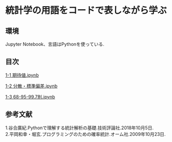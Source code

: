 # 統計学の用語をコードで表しながら学ぶ

## 環境
Jupyter Notebook、言語はPythonを使っている.

## 目次

[1-1 期待値.ipynb](https://github.com/IT-1009/statistics/blob/main/1-1%20%E6%9C%9F%E5%BE%85%E5%80%A4.ipynb)

[1-2 分散・標準偏差.ipynb](https://github.com/IT-1009/statistics/blob/main/1-2%20%E5%88%86%E6%95%A3%E3%83%BB%E6%A8%99%E6%BA%96%E5%81%8F%E5%B7%AE.ipynb)

[1-3 68-95-99.7則.ipynb](https://github.com/IT-1009/statistics/blob/main/1-3%2068-95-99.7%E5%89%87.ipynb)

## 参考文献
1.谷合廣紀.Pythonで理解する統計解析の基礎.技術評論社.2018年10月5日.<br>
2.平岡和幸・堀玄.プログラミングのための確率統計.オーム社.2009年10月23日.
